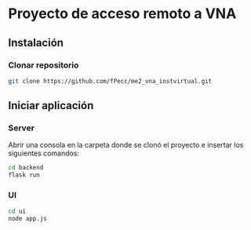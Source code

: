 # Proyecto de acceso remoto a VNA

## Instalación

### Clonar repositorio

```bash
git clone https://github.com/fPecc/me2_vna_instvirtual.git
```

## Iniciar aplicación

### Server

Abrir una consola en la carpeta donde se clonó el proyecto e insertar los siguientes comandos:

```bash
cd backend
flask run
```

### UI

```bash
cd ui
node app.js
```